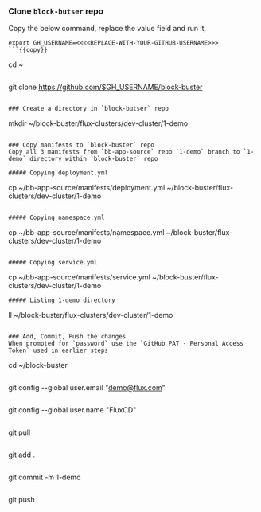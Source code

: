 ### Clone `block-butser` repo
Copy the below command, replace the value field and run it,

```
export GH_USERNAME=<<<<REPLACE-WITH-YOUR-GITHUB-USERNAME>>>
```{{copy}}

```
cd ~
```{{exec}}

```
git clone https://github.com/$GH_USERNAME/block-buster
```{{exec}}

### Create a directory in `block-butser` repo
```
mkdir ~/block-buster/flux-clusters/dev-cluster/1-demo
```{{exec}}

### Copy manifests to `block-buster` repo
Copy all 3 manifests from `bb-app-source` repo `1-demo` branch to `1-demo` directory within `block-buster` repo

##### Copying deployment.yml
```
cp ~/bb-app-source/manifests/deployment.yml ~/block-buster/flux-clusters/dev-cluster/1-demo
```{{exec}}

##### Copying namespace.yml
```
cp ~/bb-app-source/manifests/namespace.yml ~/block-buster/flux-clusters/dev-cluster/1-demo
```{{exec}}

##### Copying service.yml
```
cp ~/bb-app-source/manifests/service.yml ~/block-buster/flux-clusters/dev-cluster/1-demo
```{{exec}}
##### Listing 1-demo directory
```
ll ~/block-buster/flux-clusters/dev-cluster/1-demo
```{{exec}}

### Add, Commit, Push the changes
When prompted for `password` use the `GitHub PAT - Personal Access Token` used in earlier steps

```
cd ~/block-buster
```{{exec}}

```
git config --global user.email "demo@flux.com"
```{{exec}}

```
git config --global user.name "FluxCD"
```{{exec}}

```
git pull
```{{exec}}

```
git add .
```{{exec}}

```
git commit -m 1-demo
```{{exec}}

```
git push
```{{exec}}
